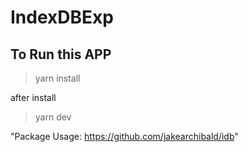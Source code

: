 # IndexDBExp

To Run this APP
----------------
>yarn install

after install 

>yarn dev


"Package Usage: https://github.com/jakearchibald/idb"